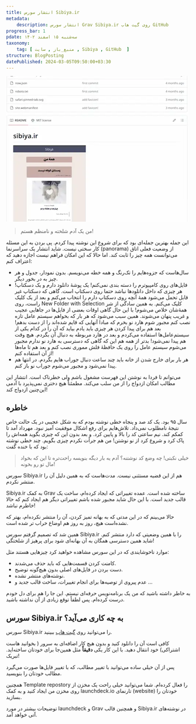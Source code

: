 ```yaml
---
title: انتشار سورس Sibiya.ir
metadata: 
    description: انتشار سورس Grav Sibiya.ir روی گیت هاب GitHub 
progress_bar: 1
pdate: سه‌شنبه ۱۵ اسفند ۱۴۰۲
taxonomy:
    tag: [ منبع_باز , سایت , Sibiya , GitHub  ]
structure: BlogPosting
datePublished: 2024-03-05T09:50:00+03:30
---
```

![ تصویری از مخزن گیت‌هاب sibiya ](sibiya_github.webp?classes=center&loading=lazy)
<div class="align-center">
</div>

> من یک آدم شلخته و نامنظم هستم! 

این جمله بهترین جمله‌ای بود که برای شروع این نوشته پیدا کردم. پی بردن به این مسئله کار سختی نیست. شاید انتشار یک سراسرنما 
(panorama)
از وضعیت فعلی اتاق می‌توانست همه چیز را ثابت کند. اما حالا که این امکان فراهم نیست اجازه دهید که اعتراف کنم:

- سال‌هاست که جزوه‌هایم را تک‌رنگ و همه خطه می‌نویسم. بدون نمودار، جدول و هر چیز به در بخور دیگر.
- فایل‌های روی کامپیوترم را دسته بندی نمی‌کنم! یک پوشهٔ دانلود دارم و یک دسکتاپ! هر چیزی که داخل دانلود‌ها نباشد حتما روی دسکتاپ است. گاهی که دسکتاپ غیر قابل تحمل می‌شود همهٔ آنچه روی دسکتاپ دارم را انتخاب می‌کنم و بعد از یک کلیک راست، روی 
New Folder with Selection
کلیک می‌کنم. به همین سادگی از شر همهٔ‌شان خلاص می‌شوم! با این حال گاهی اوقات بعضی از فایل‌ها در جاهایی عجیب و غریب پنهان می‌شوند. همین سبب می‌شود که هر بار که بخواهم سیستم عامل تازه نصب کنم مجبور شوم هارد نو بخرم که مبادا آنهایی که قایم شده‌اند را از دست بدهم! بعد هم برای پیدا کردن هر چیزی باید یادم بیاید که آن را در کدام یکی از سیستم‌عامل‌ها استفاده می‌کردم و بعد در هارد مربوطه به دنبال آن بگردم. هیچ وقت هم پیدا نمی‌شود! بدتر از همه هم این که گاهی که دسترسی به هارد نو ندارم مجبور می‌شوم سیستم عامل را روی یک حافظهٔ فلش مموری نصب کنم و بعد هم تا ماه‌ها از آن استفاده کنم!
- هر بار برای خارج شدن از خانه باید چند ساعت دنبال جوراب هایم بگردم. در انتها هم پیدا نمی‌شود و مجبور می‌شوم جوراب نو باز کنم.

می‌توانم تا فردا به نوشتن این فهرست مشغول باشم ولی خطرناک است. انتشار این مطالب امکان ازدواج را از من سلب می‌کند. مطمئناً هیچ دختری نمی‌پذیرد با آدمی این‌چنین ازدواج کند!

## خاطره 
سال ۹۵ بود. یک کد صد و پنجاه خطی نوشته بودم که به شکل عجیبی در یک حالت خاص نتیجهٔ نامطلوب نمی‌داد. تلاش‌هایم برای رفع اشکال موفقیت آمیز نبود. مهرداد آمد تا کمکم کند. نیم ساعتی کد را بالا و پایین کرد. و بعد بدون این که چیزی بگوید همه‌اش را پاک کرد و شروع کرد از نو نوشتن! من هم جرأت نکردم چیزی بگویم. چند خطی نوشته بود که با خنده گفت:

> خیلی نکبتی! چه وضع کد نوشتنه؟ آدم یه بار دیگه بنویسه راحت‌تره تا این که بخواد مال تو رو بخونه!

سورس 
Sibiya.ir
هم از این قضیه مستثنی نیست. مدت‌هاست که به همین دلیل آن را منتشر نکردم.

Sibiya.ir
به کمک 
Grav
ساخته شده است. عمده تغییراتی که ایجاد کرده‌ام، ساخت یک قالب جدید است. با این حال شاید مجبور شده باشم تغییراتی دیگر هم ایجاد کنم که حالا خاطرم نباشد!

حالا می‌بینم که در این مدتی که به بهانه تمیز کردن، آن را منتشر نکرده‌ام، بهتر که نشده‌است هیچ، روز به روز هم اوضاع خراب تر شده است.

همین شد که تصمیم گرفتم سورس 
Sibiya.ir
را با همین وضعیتی که دارد منتشر کنم. شاید همین دسترسی همگان به آن بهانه‌ای شود برای پرهیز از شلختگی!

موارد ناخوشایندی که در این سورس مشاهده خواهید کرد چیزهایی هستند مثل:
- کامنت کردن قسمت‌هایی که باید حذف می‌شدند.	
- دست بردن در فایل‌های اصلی بدون هیچ‌گونه توضیح.
- نوشته‌های منتشر نشده.
- عدم پیروی از توصیه‌ها برای انجام تغییرات، ساخت قالب جدید و ...

به خاطر داشته باشید که من یک برنامه‌نویس حرفه‌ای نیستم. این جا را هم برای دل خودم درست کرده‌ام. پس لطفاً توقع زیادی از آن نداشته باشید.

## سورس Sibiya.ir به چه کاری می‌آید؟

سورس 
Sibiya.ir
را می‌توانید روی 
[گیت هاب](https://github.com/shaban532/Sibiya) 
ببینید. 

کافی است آن را دانلود کنید و بدون هیچ کار اضافه‌ای به سرور ( بخوانید هاست اشتراکی) خود انتقال دهید. با این کار یکی **دقیقاً** مثل همین‌جا برای خودتان ساخته‌اید. تبریک!

پس از آن خیلی ساده می‌توانید با تغییر مطالب، که با تغییر فایل‌ها صورت می‌گیرد مطالب خودتان را بنویسید.

همچنین 
Template repostory
را فعال کرده‌ام. شما می‌توانید خیلی راحت یک مخزن از روی مخزن من ایجاد کنید و به کمک 
launchdeck.io
تارنمای (website) خودتان را بسازید. 

توضیحات بیشتر در مورد
launchdeck
و
Grav
و همچنین قالب 
Sibiya.ir
در نوشته‌های آتی خواهد آمد.
